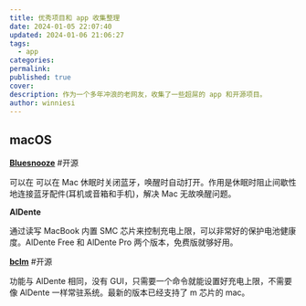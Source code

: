 ```yaml
---
title: 优秀项目和 app 收集整理
date: 2024-01-05 22:07:40
updated: 2024-01-06 21:06:27
tags:
  - app
categories: 
permalink: 
published: true
cover: 
description: 作为一个多年冲浪的老网友，收集了一些超屌的 app 和开源项目。
author: winniesi
---
```


## macOS

[**Bluesnooze**](https://github.com/odlp/bluesnooze) #开源 

可以在 可以在 Mac 休眠时关闭蓝牙，唤醒时自动打开。作用是休眠时阻止间歇性地连接蓝牙配件(耳机或音箱和手机)，解决 Mac 无故唤醒问题。

**AlDente**

通过读写 MacBook 内置 SMC 芯片来控制充电上限，可以非常好的保护电池健康度。AlDente Free 和 AlDente Pro 两个版本，免费版就够好用。

 [**bclm**](https://github.com/zackelia/bclm) #开源

功能与 AlDente 相同，没有 GUI，只需要一个命令就能设置好充电上限，不需要像 AlDente 一样常驻系统。最新的版本已经支持了 m 芯片的 mac。